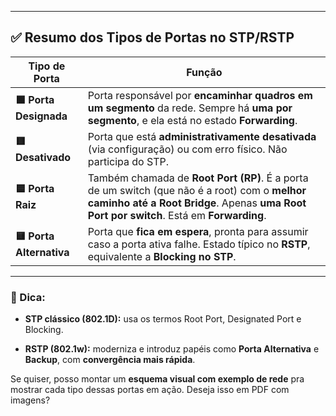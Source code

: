 

---

## ✅ **Resumo dos Tipos de Portas no STP/RSTP**

|**Tipo de Porta**|**Função**|
|---|---|
|**🟩 Porta Designada**|Porta responsável por **encaminhar quadros em um segmento** da rede. Sempre há **uma por segmento**, e ela está no estado **Forwarding**.|
|**🟥 Desativado**|Porta que está **administrativamente desativada** (via configuração) ou com erro físico. Não participa do STP.|
|**🟦 Porta Raiz**|Também chamada de **Root Port (RP)**. É a porta de um switch (que não é a root) com o **melhor caminho até a Root Bridge**. Apenas **uma Root Port por switch**. Está em **Forwarding**.|
|**🟨 Porta Alternativa**|Porta que **fica em espera**, pronta para assumir caso a porta ativa falhe. Estado típico no **RSTP**, equivalente a **Blocking no STP**.|

---

### 📘 Dica:

- **STP clássico (802.1D):** usa os termos Root Port, Designated Port e Blocking.
    
- **RSTP (802.1w):** moderniza e introduz papéis como **Porta Alternativa** e **Backup**, com **convergência mais rápida**.
    

Se quiser, posso montar um **esquema visual com exemplo de rede** pra mostrar cada tipo dessas portas em ação. Deseja isso em PDF com imagens?